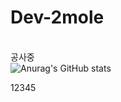 # Dev-2mole

<br> 공사중 </br>
![Anurag's GitHub stats](https://github-readme-stats.vercel.app/api?username=Dev-2mole&show_icons=true&theme=radical)
 
12345
